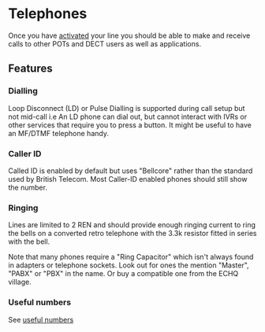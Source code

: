 # Telephones

Once you have [activated](../getting_started.md#activating-your-line) your line you should be able to make and receive calls to other POTs and DECT users as well as applications.

## Features

### Dialling 
Loop Disconnect (LD) or Pulse Dialling is supported during call setup but not mid-call i.e An LD phone can dial out, but cannot interact with IVRs or other services that require you to press a button. It might be useful to have an MF/DTMF telephone handy.

### Caller ID
Called ID is enabled by default but uses "Bellcore" rather than the standard used by British Telecom. Most Caller-ID enabled phones should still show the number.

### Ringing
Lines are limited to 2 REN and should provide enough ringing current to ring the bells on a converted retro telephone with the 3.3k resistor fitted in series with the bell.

Note that many phones require a "Ring Capacitor" which isn't always found in adapters or telephone sockets. Look out for ones the mention "Master", "PABX" or "PBX" in the name. Or buy a compatible one from the ECHQ village.

### Useful numbers

See [useful numbers](useful_numbers.md)
